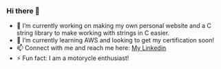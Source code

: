 ### Hi there 👋

- 🔭 I’m currently working on making my own personal website and a C string library to make working with strings in C easier.
- 🌱 I’m currently learning AWS and looking to get my certification soon!
- 📫 Connect with me and reach me here: <a href="https://www.linkedin.com/in/huzaifam2k/" target="_blank">My Linkedin</a>
- ⚡ Fun fact: I am a motorycle enthusiast!
<!-- - 👯 I’m looking to collaborate on ... -->
<!-- - 🤔 I’m looking for help with ... -->
<!-- - 💬 Ask me about ... -->
